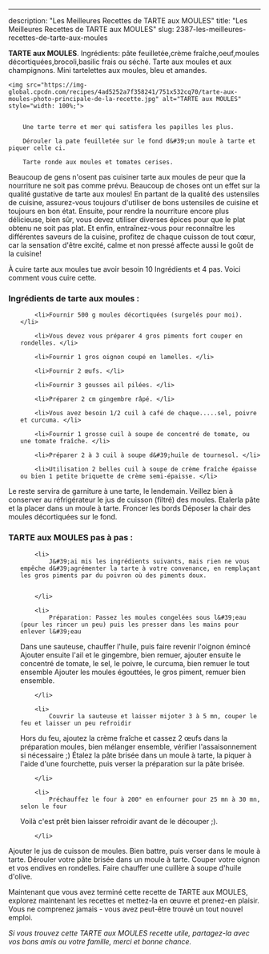 ---
description: "Les Meilleures Recettes de TARTE aux MOULES"
title: "Les Meilleures Recettes de TARTE aux MOULES"
slug: 2387-les-meilleures-recettes-de-tarte-aux-moules

<p>
	<strong>TARTE aux MOULES</strong>. 
	Ingrédients: pâte feuilletée,crème fraîche,oeuf,moules décortiquées,brocoli,basilic frais ou séché. Tarte aux moules et aux champignons. Mini tartelettes aux moules, bleu et amandes.
</p>
<p>
	
	<img src="https://img-global.cpcdn.com/recipes/4ad5252a7f358241/751x532cq70/tarte-aux-moules-photo-principale-de-la-recette.jpg" alt="TARTE aux MOULES" style="width: 100%;">
	
	
		Une tarte terre et mer qui satisfera les papilles les plus.
	
		Dérouler la pate feuilletée sur le fond d&#39;un moule à tarte et piquer celle ci.
	
		Tarte ronde aux moules et tomates cerises.
	
</p>

Beaucoup de gens n'osent pas cuisiner tarte aux moules de peur que la nourriture ne soit pas comme prévu. Beaucoup de choses ont un effet sur la qualité gustative de tarte aux moules! En partant de la qualité des ustensiles de cuisine, assurez-vous toujours d'utiliser de bons ustensiles de cuisine et toujours en bon état. Ensuite, pour rendre la nourriture encore plus délicieuse, bien sûr, vous devez utiliser diverses épices pour que le plat obtenu ne soit pas plat. Et enfin, entraînez-vous pour reconnaître les différentes saveurs de la cuisine, profitez de chaque cuisson de tout cœur, car la sensation d'être excité, calme et non pressé affecte aussi le goût de la cuisine!

<!--inarticleads1-->

À cuire tarte aux moules tue avoir besoin 10 Ingrédients et 4 pas. Voici comment vous cuire cette.

<h3>Ingrédients de tarte aux moules :</h3>

<ol>
	
		<li>Fournir 500 g moules décortiquées (surgelés pour moi). </li>
	
		<li>Vous devez vous préparer 4 gros piments fort couper en rondelles. </li>
	
		<li>Fournir 1 gros oignon coupé en lamelles. </li>
	
		<li>Fournir 2 œufs. </li>
	
		<li>Fournir 3 gousses ail pilées. </li>
	
		<li>Préparer 2 cm gingembre râpé. </li>
	
		<li>Vous avez besoin 1/2 cuil à café de chaque.....sel, poivre et curcuma. </li>
	
		<li>Fournir 1 grosse cuil à soupe de concentré de tomate, ou une tomate fraîche. </li>
	
		<li>Préparer 2 à 3 cuil à soupe d&#39;huile de tournesol. </li>
	
		<li>Utilisation 2 belles cuil à soupe de crème fraîche épaisse ou bien 1 petite briquette de crème semi-épaisse. </li>
	
</ol>

Le reste servira de garniture à une tarte, le lendemain. Veillez bien à conserver au réfrigérateur le jus de cuisson (filtré) des moules. Etalerla pâte et la placer dans un moule à tarte. Froncer les bords Déposer la chair des moules décortiquées sur le fond. 

<!--inarticleads2-->

<h3>TARTE aux MOULES pas à pas :</h3>

<ol>
	
		<li>
			J&#39;ai mis les ingrédients suivants, mais rien ne vous empêche d&#39;agrémenter la tarte à votre convenance, en remplaçant les gros piments par du poivron où des piments doux.
			
			
		</li>
	
		<li>
			Préparation: Passez les moules congelées sous l&#39;eau (pour les rincer un peu) puis les presser dans les mains pour enlever l&#39;eau 
Dans une sauteuse, chauffer l&#39;huile, puis faire revenir l&#39;oignon émincé
Ajouter ensuite l&#39;ail et le gingembre, bien remuer, ajouter ensuite le concentré de tomate, le sel, le poivre, le curcuma, bien remuer le tout ensemble 
Ajouter les moules égouttées, le gros piment, remuer bien ensemble.
			
			
		</li>
	
		<li>
			Couvrir la sauteuse et laisser mijoter 3 à 5 mn, couper le feu et laisser un peu refroidir
Hors du feu, ajoutez la crème fraîche et cassez 2 œufs dans la préparation moules, bien mélanger ensemble, vérifier l&#39;assaisonnement si nécessaire ;) 
Étalez la pâte brisée dans un moule à tarte, la piquer à l&#39;aide d&#39;une fourchette, puis verser la préparation sur la pâte brisée.
			
			
		</li>
	
		<li>
			Préchauffez le four à 200° en enfourner pour 25 mn à 30 mn, selon le four 
Voilà c&#39;est prêt
bien laisser refroidir avant de le découper ;).
			
			
		</li>
	
</ol>

Ajouter le jus de cuisson de moules. Bien battre, puis verser dans le moule à tarte. Dérouler votre pâte brisée dans un moule à tarte. Couper votre oignon et vos endives en rondelles. Faire chauffer une cuillère à soupe d&#39;huile d&#39;olive. 

<!--inarticleads1-->

<p>
Maintenant que vous avez terminé cette recette de TARTE aux MOULES, explorez maintenant les recettes et mettez-la en œuvre et prenez-en plaisir. Vous ne comprenez jamais - vous avez peut-être trouvé un tout nouvel emploi.
</p>

<p>
<i>Si vous trouvez cette TARTE aux MOULES recette utile, partagez-la avec vos bons amis ou votre famille, merci et bonne chance.</i>
</p>
